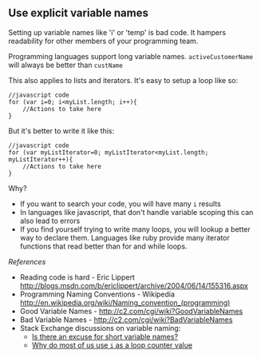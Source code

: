 Use explicit variable names
------------

Setting up variable names like 'i' or 'temp' is bad code. It hampers readability for other members of your programming team. 

Programming languages support long variable names. `activeCustomerName` will always be better than `custName`


This also applies to lists and iterators. It's easy to setup a loop like so:
    
    //javascript code
    for (var i=0; i<myList.length; i++){
        //Actions to take here
    }
    
But it's better to write it like this:

    //javascript code
    for (var myListIterator=0; myListIterator<myList.length; myListIterator++){
        //Actions to take here
    }

Why?

* If you want to search your code, you will have many `i` results
* In languages like javascript, that don't handle variable scoping this can also lead to errors
* If you find yourself trying to write many loops, you will lookup a better way to declare them. Languages like ruby provide many iterator functions that read better than for and while loops. 

_References_

* Reading code is hard - Eric Lippert http://blogs.msdn.com/b/ericlippert/archive/2004/06/14/155316.aspx
* Programming Naming Conventions - Wikipedia http://en.wikipedia.org/wiki/Naming_convention_(programming)
* Good Variable Names - http://c2.com/cgi/wiki?GoodVariableNames
* Bad Variable Names - http://c2.com/cgi/wiki?BadVariableNames
* Stack Exchange discussions on variable naming:
    * [Is there an excuse for short variable names?](http://programmers.stackexchange.com/questions/176582/is-there-an-excuse-for-short-variable-names/176585)
    * [Why do most of us use `i` as a loop counter value](http://programmers.stackexchange.com/questions/86904/why-do-most-of-us-use-i-as-a-loop-counter-variable/86911)
    
    
